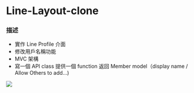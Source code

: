 # Line-Layout-clone

### 描述
* 實作 Line Profile 介面
* 修改用戶名稱功能
* MVC 架構
* 寫一個 API class 提供一個 function 返回 Member model（display name / Allow Others to add...)

![](https://github.com/henryxlu/Line-Layout-clone/blob/master/Line%20Layout.gif?raw=true)

